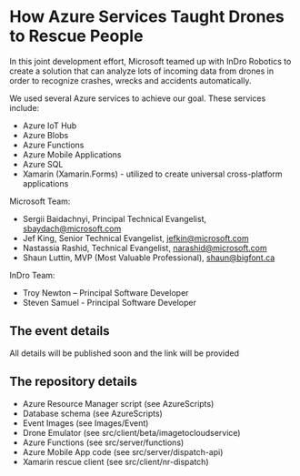 # How Azure Services Taught Drones to Rescue People #

In this joint development effort, Microsoft teamed up with InDro Robotics to create a solution that can analyze lots of incoming data from drones in order to recognize crashes, wrecks and accidents automatically.

We used several Azure services to achieve our goal.  These services include:
 - Azure IoT Hub
 - Azure Blobs
 - Azure Functions
 - Azure Mobile Applications
 - Azure SQL 
 - Xamarin (Xamarin.Forms) - utilized to create universal cross-platform applications

Microsoft Team:
- Sergii Baidachnyi, Principal Technical Evangelist, sbaydach@microsoft.com
- Jef King, Senior Technical Evangelist, jefkin@microsoft.com
- Nastassia Rashid, Technical Evangelist, narashid@microsoft.com
- Shaun Luttin, MVP (Most Valuable Professional), shaun@bigfont.ca 

InDro Team:
- Troy Newton – Principal Software Developer
- Steven Samuel - Principal Software Developer

## The event details ##
All details will be published soon and the link will be provided

## The repository details ##
  - Azure Resource Manager script (see AzureScripts)
  - Database schema (see AzureScripts) 
  - Event Images (see Images/Event)
  - Drone Emulator (see src/client/beta/imagetocloudservice)
  - Azure Functions (see src/server/functions)
  - Azure Mobile App code (see src/server/dispatch-api)
  - Xamarin rescue client (see src/client/nr-dispatch)
